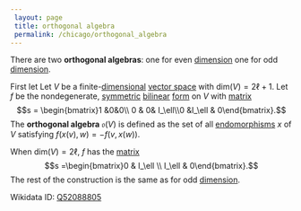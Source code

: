 ```yaml
---
 layout: page
 title: orthogonal algebra
 permalink: /chicago/orthogonal_algebra
---
```

There are two **orthogonal algebras**: one for even [dimension](https://defsmath.github.io/DefsMath/dimension_of_vector_space) one for odd [dimension](https://defsmath.github.io/DefsMath/##########################dimension).

First let Let $V$ be a finite-[dimensional](https://defsmath.github.io/DefsMath/##########################dimensional) [vector space](https://defsmath.github.io/DefsMath/vector_space) with $\text{dim}(V) = 2\ell +1$. Let $f$ be the nondegenerate, [symmetric](https://defsmath.github.io/DefsMath/symmetric) [bilinear](https://defsmath.github.io/DefsMath/multilinear) [form](https://defsmath.github.io/DefsMath/form) on $V$ with [matrix](https://defsmath.github.io/DefsMath/matrix_of_a_linear_transformation) $$s = \begin{bmatrix}1 &0&0\\ 0 & 0& I_\ell\\0 &I_\ell & 0\end{bmatrix}.$$ The **orthogonal algebra** $\mathfrak{o}(V)$ is defined as the set of all [endomorphisms](https://defsmath.github.io/DefsMath/endomorphism) $x$ of $V$ satisfying $f(x(v),w) = -f(v,x(w))$. 

When $\text{dim}(V) = 2\ell$, $f$ has the [matrix](https://defsmath.github.io/DefsMath/##################################matrix) $$s =\begin{bmatrix}0 & I_\ell \\ I_\ell & 0\end{bmatrix}.$$ The rest of the construction is the same as for odd [dimension](https://defsmath.github.io/DefsMath/##########################dimension).

Wikidata ID: [Q52088805](https://www.wikidata.org/wiki/Q52088805)